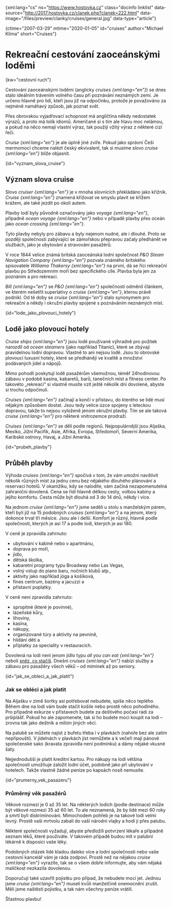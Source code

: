 
{xml:lang="cs" ns="https://www.hostovka.cz" class="docinfo linklist" data-source="http://2017.hostovka.cz/clanek.php?clanek=222.html" data-image="/files/preview/clanky/cruises/general.jpg" data-type="article"}

{ctime="2007-03-29" mtime="2020-01-05" id="cruises" author="Michael Klíma" short="Cruises"}

# Rekreační cestování zaoceánskými loděmi

<!-- generated attribute kw by user_udpatekw.sh on 2020-04-25, do not edit -->

{kw="cestovní ruch"}

Cestování zaoceánskými loděmi (anglicky _cruises {xml:lang="en"}_) se dnes stalo ideálním trávením volného času při poznávání neznámých zemí. Je určeno hlavně pro lidi, kteří jsou již na odpočinku, protože je považováno za nejméně namáhavý způsob, jak poznat svět.

Přes obrovskou vyjadřovací schopnost má angličtina někdy nedostatek výrazů, a proto má tolik idiomů. Američané si s tím ale hlavu moc nelámou, a pokud na něco nemají vlastní výraz, tak použijí vžitý výraz z některé cizí řeči.

_Cruise {xml:lang="en"}_ je ale úplně jiné zvíře. Pokud jako správní Češi mermomocí chceme nalézt český ekvivalent, tak si musíme slovo _cruise {xml:lang="en"}_ blíže objasnit.

{id="vyznam\_slova\_cruise"}

## Význam slova cruise

Slovo _cruiser {xml:lang="en"}_ je v mnoha slovnících překládáno jako křižník. _Cruise {xml:lang="en"}_ znamená křižovat ve smyslu plavit se křížem krážem, ale také jezdit po okolí autem.

Plavby lodí byly původně označovány jako _voyage {xml:lang="en"}_, případně _ocean voyage {xml:lang="en"}_ nebo v případě plavby přes oceán jako _ocean crossing {xml:lang="en"}_.

Tyto plavby nebyly pro zábavu a byly nejenom nudné, ale i dlouhé. Proto se později společnosti zabývající se zámořskou přepravou začaly předhánět ve službách, jako je ubytování a stravování pasažérů.

V roce 1844 velice známá britská zaoceánská lodní společnost _P&O Steam Navigation Company {xml:lang="en"}_ pozvala známého britského spisovatele _Williama Thakersy {xml:lang="en"}_ na první, dá se říci rekreační plavbu po Středozemním moři bez specifického cíle. Plavba byla jen za poznáním a pro rekreaci.

_Bill {xml:lang="en"}_ se _P&O {xml:lang="en"}_ společnosti odměnil článkem, ve kterém nešetřil superlativy o _cruise {xml:lang="en"}_, kterou právě podnikl. Od té doby se _cruise {xml:lang="en"}_ stalo synonymem pro rekreační a někdy i okružní plavby spojené s poznáváním neznámých míst.

{id="lode\_jako\_plovouci_hotely"}

## Lodě jako plovoucí hotely

_Cruise ships {xml:lang="en"}_ jsou lodě používané výhradně pro požitek narozdíl od _ocean steamers_ (jako například Titanic), které se zbývají pravidelnou lodní dopravou. Vlastně to ani nejsou lodě. Jsou to obrovské plovoucí luxusní hotely, které se předhánějí ve kvalitě a množství podávaných jídel a nápojů.

Mimo pohodlí poskytují lodě pasažérům všemožnou, téměř 24hodinovou zábavu v podobě kasina, kabaretů, barů, tanečních míst a fitness center. Po takovéto „rekreaci“ si vlastně musíte vzít ještě několik dní dovolené, abyste si trochu odpočinuli.

_Cruises {xml:lang="en"}_ začínají a končí v přístavu, do kterého se lidé musí nějakým způsobem dostat. Jsou tedy velice úzce spojeny s leteckou dopravou, takže to nejsou vyloženě jenom okružní plavby. Tím se ale taková _cruise {xml:lang="en"}_ pro některé vnitrozemce prodraží.

_Cruises {xml:lang="en"}_ se dělí podle regionů. Nejpopulárnější jsou Aljaška, Mexiko, Jižní Pacifik, Asie, Afrika, Evropa, Středomoří, Severní Amerika, Karibské ostrovy, Havaj, a Jižní Amerika.

{id="prubeh_plavby"}

## Průběh plavby

Výhoda _cruises {xml:lang="en"}_ spočívá v tom, že vám umožní navštívit několik různých míst za jednu cenu bez nějakého dlouhého plánování a reservací hotelů. V okamžiku, kdy se nalodíte, vám začíná nezapomenutelná zahraniční dovolená. Cena se řídí hlavně délkou cesty, volbou kabiny a jejího komfortu. Cesta může být dlouhá od 3 do 14 dnů, někdy i více.

Na jednom _cruise {xml:lang="en"}_ jsme seděli u stolu s manželským párem, kteří byli již na 15 podobných _cruises {xml:lang="en"}_ a na jenom, který dokonce trval tři měsíce. Jsou ale i delší. Komfort je různý, hlavně podle společnosti, kterých je asi 17 a podle lodi, kterých je asi 180.

V ceně je zpravidla zahrnuto:

  * ubytování v kabině nebo v apartmánu,
  * doprava po moři,
  * jídlo,
  * dětská školka,
  * kabaretní programy typu Broadway nebo Las Vegas,
  * volný vstup do piano baru, nočních klubů atp.,
  * aktivity jako například jóga a košíková,
  * fines centrum, bazény a jacuzzi a
  * přístavní poplatky.

V ceně není zpravidla zahrnuto:

  * spropitné (které je povinné),
  * lázeňské kůry,
  * lihoviny,
  * kasina,
  * nákupy,
  * organizované túry a aktivity na pevnině,
  * hlídání dětí a
  * příplatky za speciality v restauracích.

Dovolená na lodi není jenom jídlo typu _all you can eat {xml:lang="en"}_ neboli [sněz, co stačíš][1]. Dnešní _cruises {xml:lang="en"}_ nabízí služby a zábavu pro pasažéry všech věků – od miminek až po seniory.

{id="jak\_se\_obleci\_a\_jak_platit"}

### Jak se obléci a jak platit

Na Aljašku v zimě šortky asi potřebovat nebudete, spíše něco teplého. Během dne na lodi vám bude stačit košile nebo prostě něco pohodlného. Pro případné exkurze v přístavech budete za deštivého počasí rádi za pršiplášť. Pokud ho ale zapomenete, tak si ho budete moci koupit na lodi – zrovna tak jako deštník a milión jiných věcí.

Na palubě se můžete najíst z bufetu třeba i v plavkách (nahoře bez ale zatím nepřipouští). V jídelnách v plavkách jíst nemůžete a k večeři mají pánové společenské sako (kravata zpravidla není podmínku) a dámy nějaké vkusné šaty.

Nejjednodušší je platit kreditní kartou. Pro nákupy na lodi většina společností umožňuje založit lodní účet, podobně jako při ubytování v hotelech. Takže vlastně žádné peníze po kapsách nosit nemusíte.

{id="prumerny\_vek\_pasazeru"}

### Průměrný věk pasažérů

Věkové rozmezí je 0 až 35 let. Na některých lodích (podle destinace) může být věkové rozmezí 35 až 60 let. To ale neznamená, že by lidé mezi 60 roky a smrtí byli diskriminováni. Mimochodem pohřeb je na takové lodi velmi levný. Prostě vaši mrtvolu zabalí do vaší národní vlajky a hodí ji přes palubu.

Některé společnosti vyžadují, abyste předložili potvrzení lékaře a případně seznam léků, které používáte. V takovém případě budou mít v palubní lékárně k disposici vaše léky.

Podobných otázek lidé kladou daleko více a lodní společnosti nebo vaše cestovní kancelář vám je ráda zodpoví. Prostě než na nějakou _cruise {xml:lang="en"}_ vyrazíte, tak se o všem dobře informujte, aby vám nějaká maličkost nezkazila dovolenou.

Doporučuji také uzavřít pojistku pro případ, že nebudete moci jet. Jednou jsme _cruise {xml:lang="en"}_ museli kvůli manželčině onemocnění zrušit. Měli jsme naštěstí pojistku, a tak nám všechny peníze vrátili.

Šťastnou plavbu!

 [1]: samoobsluzna_restaurace

